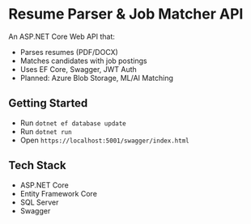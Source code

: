 # Resume Parser & Job Matcher API

An ASP.NET Core Web API that:
- Parses resumes (PDF/DOCX)
- Matches candidates with job postings
- Uses EF Core, Swagger, JWT Auth
- Planned: Azure Blob Storage, ML/AI Matching

## Getting Started
- Run `dotnet ef database update`
- Run `dotnet run`
- Open `https://localhost:5001/swagger/index.html`

## Tech Stack
- ASP.NET Core
- Entity Framework Core
- SQL Server
- Swagger

